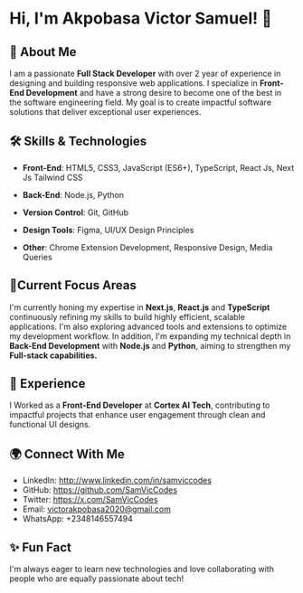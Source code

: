 
# Hi, I'm Akpobasa Victor Samuel! 👋

## 🚀 About Me

I am a passionate **Full Stack Developer** with over 2 year of experience in designing and building responsive web applications. I specialize in **Front-End Development** and have a strong desire to become one of the best in the software engineering field. My goal is to create impactful software solutions that deliver exceptional user experiences.

## 🛠 Skills & Technologies

- **Front-End**: HTML5, CSS3, JavaScript (ES6+), TypeScript, React Js, Next Js Tailwind CSS

- **Back-End**: Node.js, Python
- **Version Control**: Git, GitHub
- **Design Tools**: Figma, UI/UX Design Principles
- **Other**: Chrome Extension Development, Responsive Design, Media Queries

## 🌱Current Focus Areas

I'm currently honing my expertise in **Next.js**, **React.js** and **TypeScript** continuously refining my skills to build highly efficient, scalable applications. I'm also exploring advanced tools and extensions to optimize my development workflow. In addition, I'm expanding my technical depth in **Back-End Development** with **Node.js** and **Python**, aiming to strengthen my **Full-stack capabilities.**

## 💼 Experience

I Worked as a **Front-End Developer** at **Cortex AI Tech**, contributing to impactful projects that enhance user engagement through clean and functional UI designs.

## 🌍 Connect With Me

- LinkedIn: http://www.linkedin.com/in/samviccodes
- GitHub: https://github.com/SamVicCodes
- Twitter: https://x.com/SamVicCodes
- Email: victorakpobasa2020@gmail.com
- WhatsApp: +2348146557494

## ✨ Fun Fact

I'm always eager to learn new technologies and love collaborating with people who are equally passionate about tech!

